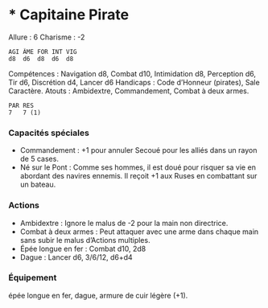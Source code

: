 # * Capitaine Pirate

Allure : 6
Charisme : -2

	AGI	ÂME	FOR	INT	VIG
	d8	d6	d8	d6	d8

Compétences : Navigation d8, Combat d10, Intimidation d8, Perception d6, Tir d6, Discrétion d4, Lancer d6
Handicaps : Code d’Honneur (pirates), Sale Caractère.
Atouts : Ambidextre, Commandement, Combat à deux armes.

	PAR	RES
	7	7 (1)

### Capacités spéciales
- Commandement : +1 pour annuler Secoué pour les alliés dans un rayon de 5 cases.
- Né sur le Pont : Comme ses hommes, il est doué pour risquer sa vie en abordant des navires ennemis. Il reçoit +1 aux Ruses en combattant sur un bateau.

### Actions
- Ambidextre : Ignore le malus de -2 pour la main non directrice.
- Combat à deux armes : Peut attaquer avec une arme dans chaque main sans subir le malus d’Actions multiples.
- Épée longue en fer : Combat d10, 2d8
- Dague : Lancer d6, 3/6/12, d6+d4

### Équipement
épée longue en fer, dague, armure de cuir légère (+1).
